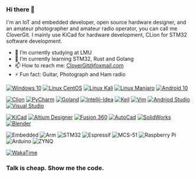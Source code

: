 ### Hi there 👋
I'm an IoT and embedded developer, open source hardware designer, and an amateur photographer and amateur radio operator, you can call me CloverGit.
I mainly use KiCad for hardware development, CLion for STM32 software development.

- 🔭 I’m currently studying at LMU
- 🌱 I’m currently learning STM32, Rust and Golang
- 📫 How to reach me: CloverGit@foxmail.com
- ⚡ Fun fact: Guitar, Photograph and Ham radio

[![Windows 10](https://img.shields.io/badge/Windows-10-blue?style=flat-square&logo=windows&logoColor=white)](https://windows.com/)
[![Linux CentOS](https://img.shields.io/badge/Linux-CentOS-blue?style=flat-square&logo=centos&logoColor=white)](https://www.centos.org/)
[![Linux Kali](https://img.shields.io/badge/Linux-Kali-blue?style=flat-square&logo=kalilinux&logoColor=white)](https://www.kali.org/)
[![Linux Manjaro](https://img.shields.io/badge/Linux-Manjaro-blue?style=flat-square&logo=manjaro&logoColor=white)](https://manjaro.org/)
[![Android 10](https://img.shields.io/badge/Android-10-blue?style=flat-square&logo=android&logoColor=white)](https://www.android.com/)

[![Clion](https://img.shields.io/badge/IDE-Clion-blue?style=flat-square&logo=jetbrains&logoColor=white)](https://www.jetbrains.com/)
[![PyCharm](https://img.shields.io/badge/IDE-PyCharm-blue?style=flat-square&logo=jetbrains&logoColor=white)](https://www.jetbrains.com/)
[![Goland](https://img.shields.io/badge/IDE-Goland-blue?style=flat-square&logo=jetbrains&logoColor=white)](https://www.jetbrains.com/)
[![Intellij-Idea](https://img.shields.io/badge/IDE-Intellij_Idea-blue?style=flat-square&logo=jetbrains&logoColor=white)](https://www.jetbrains.com/)
[![Keil](https://img.shields.io/badge/IDE-Keil-blue?style=flat-square&logo=Arm&logoColor=white)](https://www.keil.com/)
[![Vim](https://img.shields.io/badge/IDE-Vim-blue?style=flat-square&logo=vim&logoColor=white)](https://www.vim.org/)
[![Andriod Studio](https://img.shields.io/badge/IDE-Andriod_Studio-blue?style=flat-square&logo=android-studio&logoColor=white)](https://developer.android.com/studio/)
[![Visual Studio](https://img.shields.io/badge/IDE-Visual_Studio-blue?style=flat-square&logo=visual-studio&logoColor=white)](https://visualstudio.microsoft.com/)

[![KiCad](https://img.shields.io/badge/-KiCad-gray?style=flat-square&logo=linux-foundation&logoColor=white)](https://kicad.org/)
[![Altium Designer](https://img.shields.io/badge/-Altium_Designer-gray?style=flat-square&logo=altium-designer&logoColor=white)](https://www.altium.com/)
[![Fusion 360](https://img.shields.io/badge/-Fusion_360-gray?style=flat-square&logo=autodesk&logoColor=white)](https://www.autodesk.com/)
[![AutoCad](https://img.shields.io/badge/-AutoCad-gray?style=flat-square&logo=autodesk&logoColor=white)](https://www.autodesk.com/)
[![SolidWorks](https://img.shields.io/badge/-SolidWorks-gray?style=flat-square&logo=dassault-systèmes&logoColor=white)](https://www.solidworks.com/)
[![Blender](https://img.shields.io/badge/Blender-gray?style=flat-square&logo=blender&logoColor=white)](https://www.blender.org/)

![Embedded](https://img.shields.io/badge/-Embedded-gray?style=flat-square&logo=RobotFramework&logoColor=fff)
![Arm](https://img.shields.io/badge/-Arm-0091BD?style=flat-square&logo=Arm&logoColor=fff)
![STM32](https://img.shields.io/badge/-STM32-03234B?style=flat-square&logo=STMicroelectronics&logoColor=fff)
![Espressif](https://img.shields.io/badge/-Espressif-E7352C?style=flat-square&logo=Espressif&logoColor=fff)
![MCS-51](https://img.shields.io/badge/-MCS--51-0071C5?style=flat-square&logo=Intel&logoColor=fff)
![Raspberry Pi](https://img.shields.io/badge/-Raspberry_Pi-A22846?style=flat-square&logo=Raspberry%20Pi&logoColor=fff)
![Arduino](https://img.shields.io/badge/-Arduino-00979D?style=flat-square&logo=Arduino&logoColor=fff)
![ZYNQ](https://img.shields.io/badge/-ZYNQ-E01F27?style=flat-square&logo=Xilinx&logoColor=fff)

[![WakaTime](https://wakatime.com/share/@Clover/cf83f893-b64e-4c92-bd2a-3b1c644b9758.svg)]()

### **Talk is cheap. Show me the code.**
